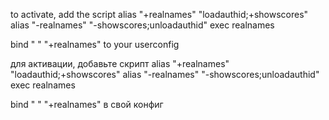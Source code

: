 to activate, add the script
alias "+realnames" "loadauthid;+showscores"
alias "-realnames" "-showscores;unloadauthid"
exec realnames

bind " " "+realnames" to your userconfig

для активации, добавьте скрипт
alias "+realnames" "loadauthid;+showscores"
alias "-realnames" "-showscores;unloadauthid"
exec realnames

bind " " "+realnames" 
в свой конфиг 
